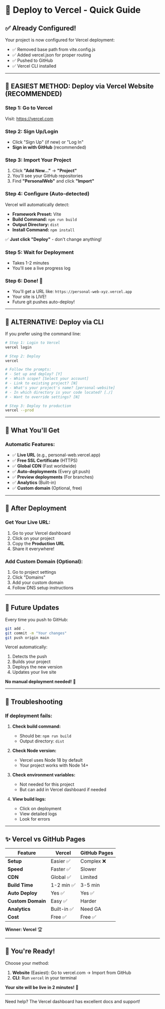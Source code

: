 # 🚀 Deploy to Vercel - Quick Guide

## ✅ Already Configured!

Your project is now configured for Vercel deployment:
- ✅ Removed base path from vite.config.js
- ✅ Added vercel.json for proper routing
- ✅ Pushed to GitHub
- ✅ Vercel CLI installed

---

## 🎯 **EASIEST METHOD: Deploy via Vercel Website** (RECOMMENDED)

### Step 1: Go to Vercel
Visit: https://vercel.com

### Step 2: Sign Up/Login
- Click "Sign Up" (if new) or "Log In"
- **Sign in with GitHub** (recommended)

### Step 3: Import Your Project
1. Click **"Add New..."** → **"Project"**
2. You'll see your GitHub repositories
3. Find **"PersonalWeb"** and click **"Import"**

### Step 4: Configure (Auto-detected)
Vercel will automatically detect:
- **Framework Preset:** Vite
- **Build Command:** `npm run build`
- **Output Directory:** `dist`
- **Install Command:** `npm install`

✅ **Just click "Deploy"** - don't change anything!

### Step 5: Wait for Deployment
- Takes 1-2 minutes
- You'll see a live progress log

### Step 6: Done! 🎉
- You'll get a URL like: `https://personal-web-xyz.vercel.app`
- Your site is LIVE!
- Future git pushes auto-deploy!

---

## 🔄 **ALTERNATIVE: Deploy via CLI**

If you prefer using the command line:

```bash
# Step 1: Login to Vercel
vercel login

# Step 2: Deploy
vercel

# Follow the prompts:
# - Set up and deploy? [Y]
# - Which scope? [Select your account]
# - Link to existing project? [N]
# - What's your project's name? [personal-website]
# - In which directory is your code located? [./]
# - Want to override settings? [N]

# Step 3: Deploy to production
vercel --prod
```

---

## 🎯 **What You'll Get**

### Automatic Features:
- ✅ **Live URL** (e.g., personal-web.vercel.app)
- ✅ **Free SSL Certificate** (HTTPS)
- ✅ **Global CDN** (Fast worldwide)
- ✅ **Auto-deployments** (Every git push)
- ✅ **Preview deployments** (For branches)
- ✅ **Analytics** (Built-in)
- ✅ **Custom domain** (Optional, free)

---

## 📱 **After Deployment**

### Get Your Live URL:
1. Go to your Vercel dashboard
2. Click on your project
3. Copy the **Production URL**
4. Share it everywhere!

### Add Custom Domain (Optional):
1. Go to project settings
2. Click "Domains"
3. Add your custom domain
4. Follow DNS setup instructions

---

## 🔄 **Future Updates**

Every time you push to GitHub:
```bash
git add .
git commit -m "Your changes"
git push origin main
```

Vercel automatically:
1. Detects the push
2. Builds your project
3. Deploys the new version
4. Updates your live site

**No manual deployment needed!** 🎉

---

## 🐛 **Troubleshooting**

### If deployment fails:

1. **Check build command:**
   - Should be: `npm run build`
   - Output directory: `dist`

2. **Check Node version:**
   - Vercel uses Node 18 by default
   - Your project works with Node 14+

3. **Check environment variables:**
   - Not needed for this project
   - But can add in Vercel dashboard if needed

4. **View build logs:**
   - Click on deployment
   - View detailed logs
   - Look for errors

---

## ✨ **Vercel vs GitHub Pages**

| Feature | Vercel | GitHub Pages |
|---------|--------|--------------|
| **Setup** | Easier ✅ | Complex ❌ |
| **Speed** | Faster ✅ | Slower |
| **CDN** | Global ✅ | Limited |
| **Build Time** | 1-2 min ✅ | 3-5 min |
| **Auto Deploy** | Yes ✅ | Yes ✅ |
| **Custom Domain** | Easy ✅ | Harder |
| **Analytics** | Built-in ✅ | Need GA |
| **Cost** | Free ✅ | Free ✅ |

**Winner: Vercel** 🏆

---

## 🎉 **You're Ready!**

Choose your method:
1. **Website** (Easiest): Go to vercel.com → Import from GitHub
2. **CLI**: Run `vercel` in your terminal

**Your site will be live in 2 minutes!** 🚀

---

Need help? The Vercel dashboard has excellent docs and support!

